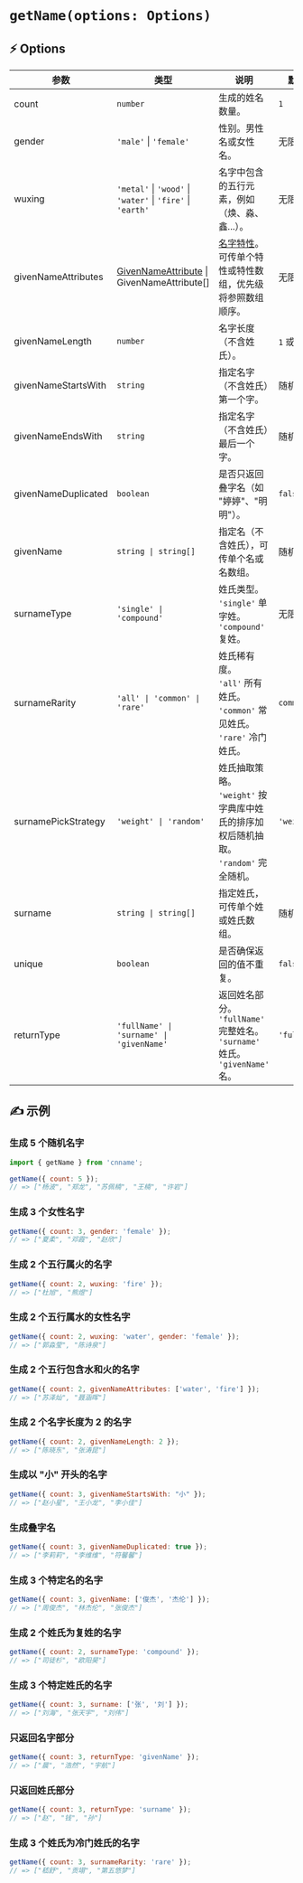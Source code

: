 # `getName(options: Options)`

## ⚡ Options

| 参数 | 类型 | 说明 | 默认值 |
|------|------|------|------|
| count | `number` | 生成的姓名数量。 | `1` |
| gender | `'male'` \| `'female'` | 性别。男性名或女性名。 | 无限制 |
| wuxing | `'metal'` \| `'wood'` \| `'water'` \| `'fire'` \| `'earth'` | 名字中包含的五行元素，例如（焕、淼、鑫...）。 | 无限制 |
| givenNameAttributes | [GivenNameAttribute](givenNameAttributes.md) \| GivenNameAttribute[]  | [名字特性](givenNameAttributes.md)。可传单个特性或特性数组，优先级将参照数组顺序。 | 无限制 |
| givenNameLength | `number` | 名字长度（不含姓氏）。 | `1` 或 `2` |
| givenNameStartsWith | `string` | 指定名字（不含姓氏）第一个字。 | 随机字 |
| givenNameEndsWith | `string` | 指定名字（不含姓氏）最后一个字。 | 随机字 |
| givenNameDuplicated | `boolean` | 是否只返回叠字名（如 "婷婷"、"明明"）。 | `false` |
| givenName | `string \| string[]` | 指定名（不含姓氏），可传单个名或名数组。 | 随机名 |
| surnameType | `'single' \| 'compound'` | 姓氏类型。<br>`'single'` 单字姓。<br>`'compound'` 复姓。 | 无限制 |
| surnameRarity | `'all' \| 'common' \| 'rare'` | 姓氏稀有度。<br>`'all'` 所有姓氏。<br>`'common'` 常见姓氏。<br>`'rare'` 冷门姓氏。 | `common` |
| surnamePickStrategy | `'weight' \| 'random'` | 姓氏抽取策略。<br>`'weight'` 按字典库中姓氏的排序加权后随机抽取。<br>`'random'` 完全随机。 | `'weight'` |
| surname | `string \| string[]` | 指定姓氏，可传单个姓或姓氏数组。 | 随机姓氏 |
| unique | `boolean` | 是否确保返回的值不重复。 | `false` |
| returnType | `'fullName' \| 'surname' \| 'givenName'` | 返回姓名部分。<br>`'fullName'` 完整姓名。<br>`'surname'` 姓氏。<br>`'givenName'` 名。 | `'fullName'` |

## ✍️ 示例

### 生成 5 个随机名字

```js
import { getName } from 'cnname';

getName({ count: 5 });
// => ["杨波", "郑龙", "苏佩楠", "王楠", "许岩"]
```

### 生成 3 个女性名字

```js
getName({ count: 3, gender: 'female' });
// => ["夏柔", "邓霞", "赵欣"]
```

### 生成 2 个五行属火的名字

```js
getName({ count: 2, wuxing: 'fire' });
// => ["杜旭", "熊煜"]
```

### 生成 2 个五行属水的女性名字

```js
getName({ count: 2, wuxing: 'water', gender: 'female' });
// => ["郭淼莹", "陈诗泉"]
```

### 生成 2 个五行包含水和火的名字

```js
getName({ count: 2, givenNameAttributes: ['water', 'fire'] });
// => ["苏泽灿", "聂涵晖"]
```

### 生成 2 个名字长度为 2 的名字

```js
getName({ count: 2, givenNameLength: 2 });
// => ["陈晓东", "张涛昆"]
```

### 生成以 "小" 开头的名字

```js
getName({ count: 3, givenNameStartsWith: "小" });
// => ["赵小星", "王小龙", "李小佳"]
```

### 生成叠字名

```js
getName({ count: 3, givenNameDuplicated: true });
// => ["李莉莉", "李维维", "符馨馨"]
```

### 生成 3 个特定名的名字

```js
getName({ count: 3, givenName: ['俊杰', '杰伦'] });
// => ["周俊杰", "林杰伦", "张俊杰"]
```

### 生成 2 个姓氏为复姓的名字

```js
getName({ count: 2, surnameType: 'compound' });
// => ["司徒杉", "欧阳昊"]
```

### 生成 3 个特定姓氏的名字

```js
getName({ count: 3, surname: ['张', '刘'] });
// => ["刘海", "张天宇", "刘伟"]
```

### 只返回名字部分

```js
getName({ count: 3, returnType: 'givenName' });
// => ["晨", "浩然", "宇航"]
```

### 只返回姓氏部分

```js
getName({ count: 3, returnType: 'surname' });
// => ["赵", "钱", "孙"]
```

### 生成 3 个姓氏为冷门姓氏的名字

```js
getName({ count: 3, surnameRarity: 'rare' });
// => ["嵇舒", "贡翊", "第五悠梦"]
```
